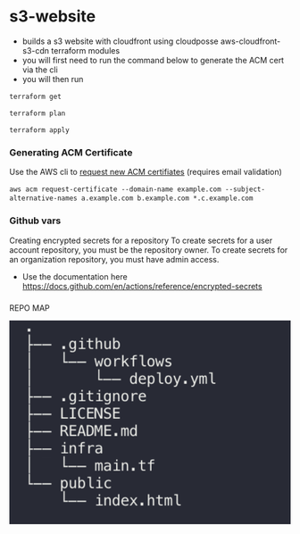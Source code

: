 # s3-website
- builds a s3 website with cloudfront  using cloudposse aws-cloudfront-s3-cdn terraform modules
- you will first need to run the command below to generate the ACM cert via the cli 
- you will then run 
```
terraform get
```
```
terraform plan
```
```
terraform apply
```

### Generating ACM Certificate

Use the AWS cli to [request new ACM certifiates](http://docs.aws.amazon.com/acm/latest/userguide/gs-acm-request.html) (requires email validation)
```
aws acm request-certificate --domain-name example.com --subject-alternative-names a.example.com b.example.com *.c.example.com
```

### Github vars 

Creating encrypted secrets for a repository
To create secrets for a user account repository, you must be the repository owner. To create secrets for an organization repository, you must have admin access.

- Use the documentation here 
https://docs.github.com/en/actions/reference/encrypted-secrets

###
REPO MAP 

![TERRAFORM RULES!](./map.png)
